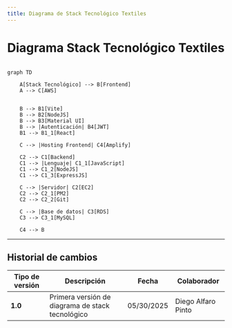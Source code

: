 ```yaml
---
title: Diagrama de Stack Tecnológico Textiles
---
```


# Diagrama Stack Tecnológico Textiles

```mermaid

graph TD

    A[Stack Tecnológico] --> B[Frontend]
    A --> C[AWS]


    B --> B1[Vite]
    B --> B2[NodeJS]
    B --> B3[Material UI]
    B --> |Autenticación| B4[JWT]
    B1 --> B1_1[React]

    C --> |Hosting Frontend| C4[Amplify]

    C2 --> C1[Backend]
    C1 --> |Lenguaje| C1_1[JavaScript]
    C1 --> C1_2[NodeJS]
    C1 --> C1_3[ExpressJS]

    C --> |Servidor| C2[EC2]
    C2 --> C2_1[PM2]
    C2 --> C2_2[Git]

    C --> |Base de datos| C3[RDS]
    C3 --> C3_1[MySQL]

    C4 --> B

```

---

## Historial de cambios

| **Tipo de versión** | **Descripción**                                  | **Fecha**  | **Colaborador**    |
| ------------------- | ------------------------------------------------ | ---------- | ------------------ |
| **1.0**             | Primera versión de diagrama de stack tecnológico | 05/30/2025 | Diego Alfaro Pinto |
